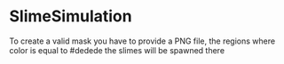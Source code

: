 # SlimeSimulation

To create a valid mask you have to provide a PNG file, the regions where color is equal to #dedede the slimes will be spawned there